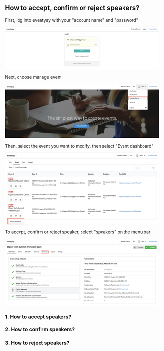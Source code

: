 ## How to accept, confirm or reject speakers? 


First, log into eventyay with your "account name" and "password"


![Accept,confirm,reject](/images/How-do-I-create-discount-codes-1.png)


Next, choose manage event 


![Accept,confirm,reject](/images/Manage-events-bar.png)


Then, select the event you want to modify, then select "Event dashboard"


![Accept,confirm,reject](/images/Event-dashboard.png)


To accept, confirm or reject speaker, select "speakers" on the menu bar


![Accept,confirm,reject](/images/Overview-speaker-menu.png)


### 1. How to accept speakers?


### 2. How to confirm speakers?


### 3. How to reject speakers?


